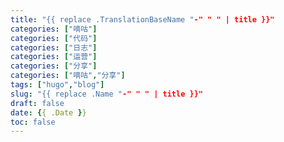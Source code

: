 ```yaml
---
title: "{{ replace .TranslationBaseName "-" " " | title }}"
categories: ["嘀咕"]
categories: ["代码"]
categories: ["日志"]
categories: ["运营"]
categories: ["分享"]
categories: ["嘀咕","分享"]
tags: ["hugo","blog"]
slug: "{{ replace .Name "-" " " | title }}"
draft: false
date: {{ .Date }}
toc: false
---
```


